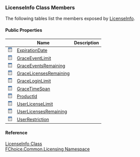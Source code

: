 ﻿### LicenseInfo Class Members

The following tables list the members exposed by [LicenseInfo](FChoice.Common~FChoice.Common.Licensing.LicenseInfo.md).

#### Public Properties

|   | Name | Description |
| --- | --- | --- |
| ![Public Property](dotnetimages/publicProperty.png) | [ExpirationDate](FChoice.Common~FChoice.Common.Licensing.LicenseInfo~ExpirationDate.md) |   |
| ![Public Property](dotnetimages/publicProperty.png) | [GraceEventLimit](FChoice.Common~FChoice.Common.Licensing.LicenseInfo~GraceEventLimit.md) |   |
| ![Public Property](dotnetimages/publicProperty.png) | [GraceEventsRemaining](FChoice.Common~FChoice.Common.Licensing.LicenseInfo~GraceEventsRemaining.md) |   |
| ![Public Property](dotnetimages/publicProperty.png) | [GraceLicensesRemaining](FChoice.Common~FChoice.Common.Licensing.LicenseInfo~GraceLicensesRemaining.md) |   |
| ![Public Property](dotnetimages/publicProperty.png) | [GraceLoginLimit](FChoice.Common~FChoice.Common.Licensing.LicenseInfo~GraceLoginLimit.md) |   |
| ![Public Property](dotnetimages/publicProperty.png) | [GraceTimeSpan](FChoice.Common~FChoice.Common.Licensing.LicenseInfo~GraceTimeSpan.md) |   |
| ![Public Property](dotnetimages/publicProperty.png) | [ProductId](FChoice.Common~FChoice.Common.Licensing.LicenseInfo~ProductId.md) |   |
| ![Public Property](dotnetimages/publicProperty.png) | [UserLicenseLimit](FChoice.Common~FChoice.Common.Licensing.LicenseInfo~UserLicenseLimit.md) |   |
| ![Public Property](dotnetimages/publicProperty.png) | [UserLicensesRemaining](FChoice.Common~FChoice.Common.Licensing.LicenseInfo~UserLicensesRemaining.md) |   |
| ![Public Property](dotnetimages/publicProperty.png) | [UserRestriction](FChoice.Common~FChoice.Common.Licensing.LicenseInfo~UserRestriction.md) |   |





#### Reference

[LicenseInfo Class](FChoice.Common~FChoice.Common.Licensing.LicenseInfo.md)  
[FChoice.Common.Licensing Namespace](FChoice.Common~FChoice.Common.Licensing_namespace.md)